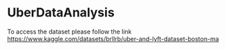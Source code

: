 # UberDataAnalysis
To access the dataset please follow the link https://www.kaggle.com/datasets/brllrb/uber-and-lyft-dataset-boston-ma
